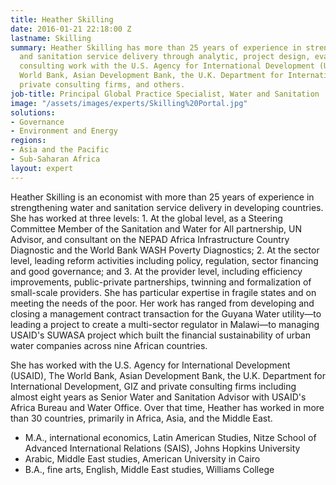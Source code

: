 ```yaml
---
title: Heather Skilling
date: 2016-01-21 22:18:00 Z
lastname: Skilling
summary: Heather Skilling has more than 25 years of experience in strengthening water
  and sanitation service delivery through analytic, project design, evaluation, and
  consulting work with the U.S. Agency for International Development (USAID), The
  World Bank, Asian Development Bank, the U.K. Department for International Development,
  private consulting firms, and others.
job-title: Principal Global Practice Specialist, Water and Sanitation
image: "/assets/images/experts/Skilling%20Portal.jpg"
solutions:
- Governance
- Environment and Energy
regions:
- Asia and the Pacific
- Sub-Saharan Africa
layout: expert
---
```


Heather Skilling is an economist with more than 25 years of experience in strengthening water and sanitation service delivery in developing countries. She has worked at three levels: 1. At the global level, as a Steering Committee Member of the Sanitation and Water for All partnership, UN Advisor, and consultant on the NEPAD Africa Infrastructure Country Diagnostic and the World Bank WASH Poverty Diagnostics; 2. At the sector level, leading reform activities including policy, regulation, sector financing and good governance; and 3. At the provider level, including efficiency improvements, public-private partnerships, twinning and formalization of small-scale providers. She has particular expertise in fragile states and on meeting the needs of the poor.  Her work has ranged from developing and closing a management contract transaction for the Guyana Water utility—to leading a project to create a multi-sector regulator in Malawi—to managing USAID's SUWASA project which built the financial sustainability of urban water companies across nine African countries. 

She has worked with the U.S. Agency for International Development (USAID), The World Bank, Asian Development Bank, the U.K. Department for International Development, GIZ and private consulting firms including almost eight years as Senior Water and Sanitation Advisor with USAID's Africa Bureau and Water Office.  Over that time, Heather has worked in more than 30 countries, primarily in Africa, Asia, and the Middle East.   

* M.A., international economics, Latin American Studies, Nitze School of Advanced International Relations (SAIS), Johns Hopkins University
* Arabic, Middle East studies, American University in Cairo
* B.A., fine arts, English, Middle East studies, Williams College
